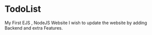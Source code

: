# TodoList
My First EJS , NodeJS Website I wish to update the website by adding Backend and extra Features.
